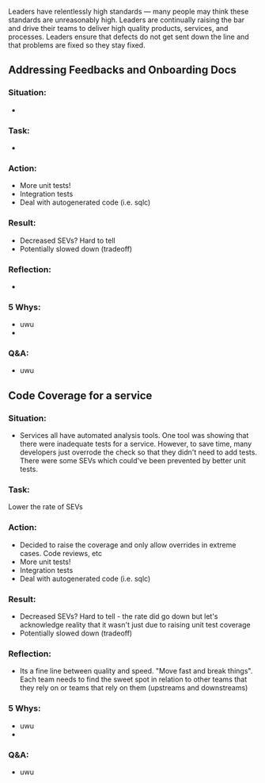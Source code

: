 
Leaders have relentlessly high standards — many people may think these standards are unreasonably high. Leaders are continually raising the bar and drive their teams to deliver high quality products, services, and processes. Leaders ensure that defects do not get sent down the line and that problems are fixed so they stay fixed.

## Addressing Feedbacks and Onboarding Docs
### Situation:
-
  
### Task:
- 

### Action:
- More unit tests!
- Integration tests
- Deal with autogenerated code (i.e. sqlc)
  
### Result:
- Decreased SEVs? Hard to tell
- Potentially slowed down (tradeoff)

### Reflection:
- 

### 5 Whys:
- uwu
- 

### Q&A:
- uwu

## Code Coverage for a service
### Situation:
- Services all have automated analysis tools. One tool was showing that there were inadequate tests for a service. However, to save time, many developers just overrode the check so that they didn't need to add tests. There were some SEVs which could've been prevented by better unit tests.
  
### Task:
Lower the rate of SEVs

### Action:
- Decided to raise the coverage and only allow overrides in extreme cases. Code reviews, etc
- More unit tests!
- Integration tests
- Deal with autogenerated code (i.e. sqlc)
  
### Result:
- Decreased SEVs? Hard to tell - the rate did go down but let's acknowledge reality that it wasn't just due to raising unit test coverage
- Potentially slowed down (tradeoff)

### Reflection:
- Its a fine line between quality and speed. "Move fast and break things". Each team needs to find the sweet spot in relation to other teams that they rely on or teams that rely on them (upstreams and downstreams)

### 5 Whys:
- uwu
- 

### Q&A:
- uwu
